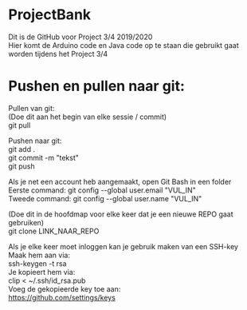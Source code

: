 # ProjectBank
Dit is de GitHub voor Project 3/4 2019/2020  
Hier komt de Arduino code en Java code op te staan die gebruikt gaat worden tijdens het Project 3/4

Pushen en pullen naar git:  
=======

Pullen van git:  
(Doe dit aan het begin van elke sessie / commit)  
git pull  

Pushen naar git:  
   git add .  
   git commit -m "tekst"  
   git push  


Als je net een account heb aangemaakt, open Git Bash in een folder  
Eerste command:  git config --global user.email "VUL_IN"  
Tweede command:  git config --global user.name "VUL_IN"  

(Doe dit in de hoofdmap voor elke keer dat je een nieuwe REPO gaat gebruiken)  
git clone LINK_NAAR_REPO 

Als je elke keer moet inloggen kan je gebruik maken van een SSH-key  
Maak hem aan via:  
ssh-keygen -t rsa  
Je kopieert hem via:  
clip < ~/.ssh/id_rsa.pub  
Voeg de gekopieerde key toe aan:  
https://github.com/settings/keys  